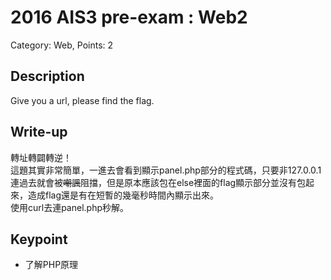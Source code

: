 # 2016 AIS3 pre-exam : Web2
Category: Web, Points: 2  

## Description
Give you a url, please find the flag.

## Write-up
轉址轉闢轉逆！   
這題其實非常簡單，一進去會看到顯示panel.php部分的程式碼，只要非127.0.0.1連過去就會被<del>嘲諷</del>阻擋，但是原本應該包在else裡面的flag顯示部分並沒有包起來，造成flag還是有在短暫的幾毫秒時間內顯示出來。  
使用curl去連panel.php秒解。

## Keypoint
- 了解PHP原理